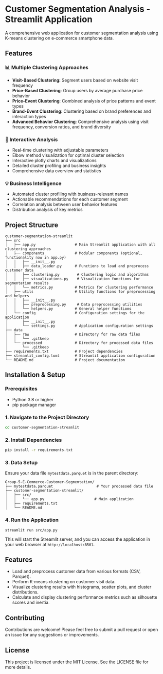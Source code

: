 # Customer Segmentation Analysis - Streamlit Application

A comprehensive web application for customer segmentation analysis using K-means clustering on e-commerce smartphone data.

## Features

### 📊 Multiple Clustering Approaches
- **Visit-Based Clustering**: Segment users based on website visit frequency
- **Price-Based Clustering**: Group users by average purchase price behavior
- **Price-Event Clustering**: Combined analysis of price patterns and event types
- **Brand-Event Clustering**: Clustering based on brand preferences and interaction types
- **Advanced Behavior Clustering**: Comprehensive analysis using visit frequency, conversion ratios, and brand diversity

### 🎯 Interactive Analysis
- Real-time clustering with adjustable parameters
- Elbow method visualization for optimal cluster selection
- Interactive plotly charts and visualizations
- Detailed cluster profiling and business insights
- Comprehensive data overview and statistics

### 💡 Business Intelligence
- Automated cluster profiling with business-relevant names
- Actionable recommendations for each customer segment
- Correlation analysis between user behavior features
- Distribution analysis of key metrics

## Project Structure

```
customer-segmentation-streamlit
├── src
│   ├── app.py                  # Main Streamlit application with all clustering approaches
│   ├── components              # Modular components (optional, functionality now in app.py)
│   │   ├── __init__.py
│   │   ├── data_loader.py      # Functions to load and preprocess customer data
│   │   ├── clustering.py        # Clustering logic and algorithms
│   │   ├── visualizations.py    # Visualization functions for segmentation results
│   │   └── metrics.py          # Metrics for clustering performance
│   ├── utils                   # Utility functions for preprocessing and helpers
│   │   ├── __init__.py
│   │   ├── preprocessing.py     # Data preprocessing utilities
│   │   └── helpers.py          # General helper functions
│   └── config                  # Configuration settings for the application
│       ├── __init__.py
│       └── settings.py         # Application configuration settings
├── data
│   ├── raw                     # Directory for raw data files
│   │   └── .gitkeep
│   └── processed               # Directory for processed data files
│       └── .gitkeep
├── requirements.txt            # Project dependencies
├── streamlit_config.toml       # Streamlit application configuration
└── README.md                   # Project documentation
```

## Installation & Setup

### Prerequisites
- Python 3.8 or higher
- pip package manager

### 1. Navigate to the Project Directory
```bash
cd customer-segmentation-streamlit
```

### 2. Install Dependencies
```bash
pip install -r requirements.txt
```

### 3. Data Setup
Ensure your data file `mytestdata.parquet` is in the parent directory:
```
Group-5-E-Commerce-Customer-Segmentation/
├── mytestdata.parquet                    # Your processed data file
├── customer-segmentation-streamlit/
│   ├── src/
│   │   └── app.py                       # Main application
│   ├── requirements.txt
│   └── README.md
```

### 4. Run the Application
```
streamlit run src/app.py
```

This will start the Streamlit server, and you can access the application in your web browser at `http://localhost:8501`.

## Features

- Load and preprocess customer data from various formats (CSV, Parquet).
- Perform K-means clustering on customer visit data.
- Visualize clustering results with histograms, scatter plots, and cluster distributions.
- Calculate and display clustering performance metrics such as silhouette scores and inertia.

## Contributing

Contributions are welcome! Please feel free to submit a pull request or open an issue for any suggestions or improvements.

## License

This project is licensed under the MIT License. See the LICENSE file for more details.